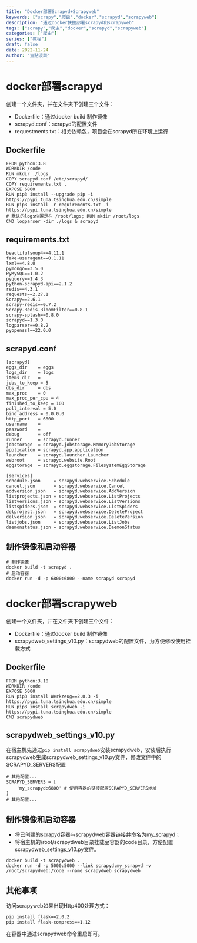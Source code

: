 ```yaml
---
title: "Docker部署Scrapyd+Scrapyweb"
keywords: ["scrapy","爬虫","docker","scrapyd","scrapyweb"]
description: "通过docker快捷部署scrapyd和scrapyweb"
tags: ["scrapy","爬虫","docker","scrapyd","scrapyweb"]
categories: ["爬虫"]
series: ["教程"]
draft: false
date: 2022-11-24
author: "壹點漫談"
---
```



# docker部署scrapyd

创建一个文件夹，并在文件夹下创建三个文件：

* Dockerfile：通过docker build 制作镜像
* scrapyd.conf：scrapyd的配置文件
* requestments.txt：相关依赖包，项目会在scrapyd所在环境上运行

## Dockerfile

```shell
FROM python:3.8
WORKDIR /code
RUN mkdir ./logs
COPY scrapyd.conf /etc/scrapyd/
COPY requirements.txt .
EXPOSE 6800
RUN pip3 install --upgrade pip -i https://pypi.tuna.tsinghua.edu.cn/simple
RUN pip3 install -r requirements.txt -i https://pypi.tuna.tsinghua.edu.cn/simple
# 默认的logs位置是在 /root/logs; RUN mkdir /root/logs
CMD logparser -dir ./logs & scrapyd
```

## requirements.txt

```
beautifulsoup4==4.11.1
fake-useragent==0.1.11
lxml==4.8.0
pymongo==3.5.0
PyMySQL==1.0.2
pyquery==1.4.3
python-scrapyd-api==2.1.2
redis==4.3.1
requests==2.27.1
Scrapy==2.6.1
scrapy-redis==0.7.2
Scrapy-Redis-BloomFilter==0.8.1
scrapy-splash==0.8.0
scrapyd==1.3.0
logparser==0.8.2
pyopenssl==22.0.0
```

## scrapyd.conf

```
[scrapyd]
eggs_dir    = eggs
logs_dir    = logs
items_dir   =
jobs_to_keep = 5
dbs_dir     = dbs
max_proc    = 0
max_proc_per_cpu = 4
finished_to_keep = 100
poll_interval = 5.0
bind_address = 0.0.0.0
http_port   = 6800
username    =
password    =
debug       = off
runner      = scrapyd.runner
jobstorage  = scrapyd.jobstorage.MemoryJobStorage
application = scrapyd.app.application
launcher    = scrapyd.launcher.Launcher
webroot     = scrapyd.website.Root
eggstorage  = scrapyd.eggstorage.FilesystemEggStorage

[services]
schedule.json     = scrapyd.webservice.Schedule
cancel.json       = scrapyd.webservice.Cancel
addversion.json   = scrapyd.webservice.AddVersion
listprojects.json = scrapyd.webservice.ListProjects
listversions.json = scrapyd.webservice.ListVersions
listspiders.json  = scrapyd.webservice.ListSpiders
delproject.json   = scrapyd.webservice.DeleteProject
delversion.json   = scrapyd.webservice.DeleteVersion
listjobs.json     = scrapyd.webservice.ListJobs
daemonstatus.json = scrapyd.webservice.DaemonStatus
```

## 制作镜像和启动容器

```shell
# 制作镜像
docker build -t scrapyd .
# 启动容器
docker run -d -p 6800:6800 --name scrapyd scrapyd
```

# docker部署scrapyweb

创建一个文件夹，并在文件夹下创建三个文件：

* Dockerfile：通过docker build 制作镜像
* scrapydweb_settings_v10.py：scrapydweb的配置文件，为方便修改使用挂载方式 

## Dockerfile

```
FROM python:3.10
WORKDIR /code
EXPOSE 5000
RUN pip3 install Werkzeug==2.0.3 -i https://pypi.tuna.tsinghua.edu.cn/simple
RUN pip3 install scrapydweb -i https://pypi.tuna.tsinghua.edu.cn/simple
CMD scrapydweb
```

## scrapydweb_settings_v10.py

在宿主机先通过`pip install scrapydweb`安装scrapydweb，安装后执行scrapydweb生成scrapydweb_settings_v10.py文件，修改文件中的SCRAPYD_SERVERS配置

``` shell
# 其他配置...
SCRAPYD_SERVERS = [
    'my_scrapyd:6800' # 使用容器的链接配置SCRAPYD_SERVERS地址
]
# 其他配置...
```

## 制作镜像和启动容器

* 将已创建的scrapyd容器与scrapydweb容器链接并命名为my_scrapyd；
* 将宿主机的/root/scrapydweb目录挂载至容器的code目录，方便配置scrapydweb_settings_v10.py文件。

``` shell
docker build -t scrapydweb .
docker run -d -p 5000:5000 --link scrapyd:my_scrapyd -v /root/scrapydweb:/code --name scrapydweb scrapydweb
```

## 其他事项

访问scrapyweb如果出现Http400处理方式：

``` shell
pip install flask==2.0.2
pip install flask-compress==1.12
```

在容器中通过scrapydweb命令重启即可。